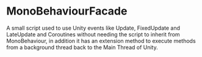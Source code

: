 # MonoBehaviourFacade

A small script used to use Unity events like Update, FixedUpdate and LateUpdate and Coroutines without needing the script to inherit from MonoBehaviour, in addition it has an extension method to execute methods from a background thread back to the Main Thread of Unity.